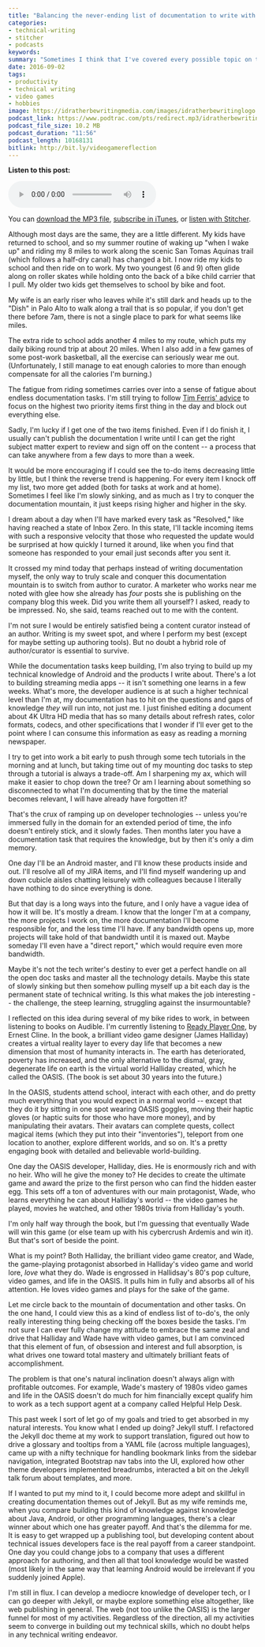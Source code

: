 ```yaml
---
title: "Balancing the never-ending list of documentation to write with your natural interests and passions"
categories:
- technical-writing
- stitcher
- podcasts
keywords: 
summary: "Sometimes I think that I've covered every possible topic on this blog that is possible to write about, and my muse becomes silent for a while. But then I remember the purpose of the blog -- to be a web-based log, or journal -- and I realize that the only reason I wouldn't have anything to write about is if I stopped having experiences, stopped reflecting on those experiences, and ultimately became a zombie. That zombie state is the death of any career. "
date: 2016-09-02
tags:
- productivity
- technical writing
- video games
- hobbies
image: https://idratherbewritingmedia.com/images/idratherbewritinglogo.png
podcast_link: https://www.podtrac.com/pts/redirect.mp3/idratherbewritingmedia.com/podcasts/videogamereflection.mp3
podcast_file_size: 10.2 MB
podcast_duration: "11:56"
podcast_length: 10168131 
bitlink: http://bit.ly/videogamereflection
---
```


<div class="audioControls">
<p><b>Listen to this post:</b></p>
<p><audio controls="controls"><source src="https://www.podtrac.com/pts/redirect.mp3/idratherbewritingmedia.com/podcasts/videogamereflection.mp3" type="audio/mpeg" /></audio></p>

<p>You can <a href="https://www.podtrac.com/pts/redirect.mp3/idratherbewritingmedia.com/podcasts/videogamereflection.mp3" alt="The complexities of translation and the need for dynamic systems in the build process">download the MP3 file</a>, <a href="https://itunes.apple.com/us/podcast/id-rather-be-writing-podcast/id277365275">subscribe in iTunes</a>, or <a href="http://www.stitcher.com/podcast/id-rather-be-writing-technical-writing-podcast"> listen with Stitcher</a>.</p>
</div>

Although most days are the same, they are a little different. My kids have returned to school, and so my summer routine of waking up "when I wake up" and riding my 8 miles to work along the scenic San Tomas Aquinas trail (which follows a half-dry canal) has changed a bit. I now ride my kids to school and then ride on to work. My two youngest (6 and 9) often glide along on roller skates while holding onto the back of a bike child carrier that I pull. My older two kids get themselves to school by bike and foot. 

My wife is an early riser who leaves while it's still dark and heads up to the "Dish" in Palo Alto to walk along a trail that is so popular, if you don't get there before  7am, there is not a single place to park for what seems like miles.

The extra ride to school adds another 4 miles to my route, which puts my daily biking round trip at about 20 miles. When I also add in a few games of some post-work basketball, all the exercise can seriously wear me out. (Unfortunately, I still manage to eat enough calories to more than enough compensate for all the calories I'm burning.)

The fatigue from riding sometimes carries over into a sense of fatigue about endless documentation tasks. I'm still trying to follow [Tim Ferris' advice](https://idratherbewriting.com/2016/07/20/apply-80-20-rule-to-project-management-tech-comm/) to focus on the highest two priority items first thing in the day and block out everything else.

Sadly, I'm lucky if I get one of the two items finished. Even if I do finish it, I usually can't publish the documentation I write until I can get the right subject matter expert to review and sign off on the content -- a process that can take anywhere from a few days to more than a week. 

It would be more encouraging if I could see the to-do items decreasing little by little, but I think the reverse trend is happening. For every item I knock off my list, two more get added (both for tasks at work and at home). Sometimes I feel like I'm slowly sinking, and as much as I try to conquer the documentation mountain, it just keeps rising higher and higher in the sky.

I dream about a day when I'll have marked every task as "Resolved," like having reached a state of Inbox Zero. In this state, I'll tackle incoming items with such a responsive velocity that those who requested the update would be surprised at how quickly I turned it around, like when you find that someone has responded to your email just seconds after you sent it.

It crossed my mind today that perhaps instead of writing documentation myself, the only way to truly scale and conquer this documentation mountain is to switch from author to curator. A marketer who works near me noted with glee how she already has *four* posts she is publishing on the company blog this week. Did you write them all yourself? I asked, ready to be impressed. No, she said, teams reached out to me with the content.

I'm not sure I would be entirely satisfied being a content curator instead of an author. Writing is my sweet spot, and where I perform my best (except for maybe setting up authoring tools). But no doubt a hybrid role of author/curator is essential to survive.
 
While the documentation tasks keep building, I'm also trying to build up my technical knowledge of Android and the products I write about. There's a lot to building streaming media apps -- it isn't something one learns in a few weeks. What's more, the developer audience is at such a higher technical level than I'm at, my documentation has to hit on the questions and gaps of knowledge *they* will run into, not just me. I just finished editing a document about 4K Ultra HD media that has so many details about refresh rates, color formats, codecs, and other specifications that I wonder if I'll ever get to the point where I can consume this information as easy as reading a morning newspaper.
 
I try to get into work a bit early to push through some tech tutorials in the morning and at lunch, but taking time out of my mounting doc tasks to step through a tutorial is always a trade-off. Am I sharpening my ax, which will make it easier to chop down the tree? Or am I learning about something so disconnected to what I'm documenting that by the time the material becomes relevant, I will have already have forgotten it? 

That's the crux of ramping up on developer technologies -- unless you're immersed fully in the domain for an extended period of time, the info doesn't entirely stick, and it slowly fades. Then months later you have a documentation task that requires the knowledge, but by then it's only a dim memory.

One day I'll be an Android master, and I'll know these products inside and out. I'll resolve all of my JIRA items, and I'll find myself wandering up and down cubicle aisles chatting leisurely with colleagues because I literally have nothing to do since everything is done. 

But that day is a long ways into the future, and I only have a vague idea of how it will be. It's mostly a dream. I know that the longer I'm at a company, the more projects I work on, the more documentation I'll become responsible for, and the less time I'll have. If any bandwidth opens up, more projects will take hold of that bandwidth until it is maxed out. Maybe someday I'll  even have a "direct report," which would require even more bandwidth.

Maybe it's not the tech writer's destiny to ever get a perfect handle on all the open doc tasks and master all the technology details. Maybe this state of slowly sinking but then somehow pulling myself up a bit each day is the permanent state of technical writing. Is this what makes the job interesting -- the challenge, the steep learning, struggling against the insurmountable?

I reflected on this idea during several of my bike rides to work, in between listening to books on Audible. I'm currently listening to [Ready Player One](http://www.audible.com/pd/Sci-Fi-Fantasy/Ready-Player-One-Audiobook/B005FRGT44), by Ernest Cline. In the book, a brilliant video game designer (James Halliday) creates a virtual reality layer to every day life that becomes a new dimension that most of humanity interacts in. The earth has deteriorated, poverty has increased, and the only alternative to the dismal, gray, degenerate life on earth is the virtual world Halliday created, which he called the OASIS. (The book is set about 30 years into the future.) 

In the OASIS, students attend school, interact with each other, and do pretty much everything that you would expect in a normal world -- except that they do it by sitting in one spot wearing OASIS goggles, moving their haptic gloves (or haptic suits for those who have more money), and by manipulating their avatars. Their avatars can complete quests, collect magical items (which they put into their "inventories"), teleport from one location to another, explore different worlds, and so on. It's a pretty engaging book with detailed and believable world-building.

One day the OASIS developer, Halliday, dies. He is enormously rich and with no heir. Who will he give the money to? He decides to create the ultimate game and award the prize to the first person who can find the hidden easter egg. This sets off a ton of adventures with our main protagonist, Wade, who learns everything he can about Halliday's world -- the video games he played, movies he watched, and other 1980s trivia from Halliday's youth.

I'm only half way through the book, but I'm guessing that eventually Wade will win this game (or else team up with his cybercrush Ardemis and win it). But that's sort of beside the point. 

What is my point? Both Halliday, the brilliant video game creator, and Wade, the game-playing protagonist absorbed in Halliday's video game and world lore, *love* what they do. Wade is engrossed in Hallidsay's 80's pop culture, video games, and life in the OASIS. It pulls him in fully and absorbs all of his attention. He loves video games and plays for the sake of the game.

Let me circle back to the mountain of documentation and other tasks. On the one hand, I could view this as a kind of endless list of to-do's, the only really interesting thing being checking off the boxes beside the tasks. I'm not sure I can ever fully change my attitude to embrace the same zeal and drive that Halliday and Wade have with video games, but I am convinced that this element of fun, of obsession and interest and full absorption, is what drives one toward total mastery and ultimately brilliant feats of accomplishment.

The problem is that one's natural inclination doesn't always align with profitable outcomes. For example, Wade's mastery of 1980s video games and life in the OASIS doesn't do much for him financially except qualify him to work as a tech support agent at a company called Helpful Help Desk.

This past week I sort of let go of my goals and tried to get absorbed in my natural interests. You know what I ended up doing? Jekyll stuff. I refactored the Jekyll doc theme at my work to support translation, figured out how to drive a glossary and tooltips from a YAML file (across multiple languages), came up with a nifty technique for handling bookmark links from the sidebar navigation, integrated Bootstrap nav tabs into the UI, explored how other theme developers implemented breadrumbs, interacted a bit on the Jekyll talk forum about templates, and more.

If I wanted to put my mind to it, I could become more adept and skillful in creating documentation themes out of Jekyll. But as my wife reminds me, when you compare building this kind of knowledge against knowledge about Java, Android, or other programming languages, there's a clear winner about which one has greater payoff. And that's the dilemma for me. It is easy to get wrapped up a publishing tool, but developing content about technical issues developers face is the real payoff from a career standpoint. One day you could change jobs to a company that uses a different approach for authoring, and then all that tool knowledge would be wasted (most likely in the same way that learning Android would be irrelevant if you suddenly joined Apple).

I'm still in flux. I can develop a mediocre knowledge of developer tech, or I can go deeper with Jekyll, or maybe explore something else altogether, like web publishing in general. The web (not too unlike the OASIS) is the larger funnel for most of my activities. Regardless of the direction, all my activities seem to converge in building out my technical skills, which no doubt helps in any technical writing endeavor.









